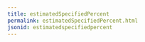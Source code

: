 ```yaml
---
title: estimatedSpecifiedPercent
permalink: estimatedSpecifiedPercent.html
jsonid: estimatedspecifiedpercent
---
```

